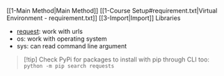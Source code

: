 [[1-Main Method|Main Method]]
[[1-Course Setup#requirement.txt|Virtual Environment - requirement.txt]]
[[3-Import|Import]]
Libraries
* [request](http://docs.python-requests.org/index.php): work with urls
* os: work with operating system
* sys: can read command line argument
> [!tip] Check PyPi for packages to install with pip
> through CLI too: `python -m pip search requests`